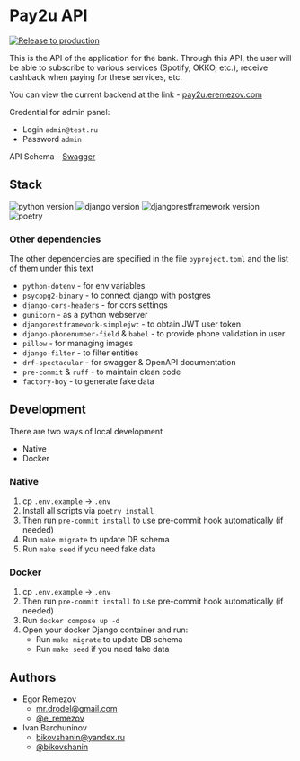 # Pay2u API

[![Release to production](https://github.com/drode1/pay2u_backend/actions/workflows/release-production.yml/badge.svg?branch=main)](https://github.com/drode1/pay2u_backend/actions/workflows/release-production.yml)

This is the API of the application for the bank. Through this API, the user will be able to subscribe to various
services (Spotify, OKKO, etc.), receive cashback when paying for these services, etc.

You can view the current backend at the link - [pay2u.eremezov.com](https://pay2u.eremezov.com)

Credential for admin panel:

- Login `admin@test.ru`
- Password `admin`

API Schema - [Swagger](https://pay2u.eremezov.com/api/v1/docs/swagger/)

## Stack

![python version](https://img.shields.io/badge/Python-3.11+-blue)
![django version](https://img.shields.io/badge/Django-4.2-51a77a)
![djangorestframework version](https://img.shields.io/badge/DRF-3.14-951d12)
![poetry](https://img.shields.io/pypi/v/poetry?label=Poetry)

### Other dependencies
The other dependencies are specified in the file `pyproject.toml` and the list of them under this text
- `python-dotenv` - for env variables
- `psycopg2-binary` - to connect django with postgres
- `django-cors-headers` - for cors settings
- `gunicorn` - as a python webserver
- `djangorestframework-simplejwt` - to obtain JWT user token
- `django-phonenumber-field` & `babel` - to provide phone validation in user
- `pillow` - for managing images
- `django-filter` - to filter entities
- `drf-spectacular` - for swagger & OpenAPI documentation
- `pre-commit` & `ruff` - to maintain clean code
- `factory-boy` - to generate fake data

## Development

There are two ways of local development

- Native
- Docker

### Native

1. cp `.env.example` -> `.env`
2. Install all scripts via `poetry install`
3. Then run `pre-commit install` to use pre-commit hook automatically  (if needed)
4. Run `make migrate` to update DB schema
5. Run `make seed` if you need fake data

### Docker

1. cp `.env.example` -> `.env`
2. Then run `pre-commit install` to use pre-commit hook automatically (if needed)
3. Run `docker compose up -d`
4. Open your docker Django container and run:
    - Run `make migrate` to update DB schema
    - Run `make seed` if you need fake data

## Authors

- Egor Remezov
    - [mr.drodel@gmail.com](mailto:info@eremezov.com)
    - [@e_remezov](https://t.me/e_remezov)
- Ivan Barchuninov
    - [bikovshanin@yandex.ru](mailto:bikovshanin@yandex.ru)
    - [@bikovshanin](https://t.me/bikovshanin)
